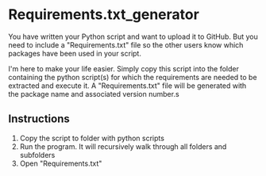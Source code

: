 # Requirements.txt_generator
You have written your Python script and want to upload it to GitHub.
But you need to include a "Requirements.txt" file so the other users know which packages have been used in your script.

I'm here to make your life easier. Simply copy this script into the folder containing the python script(s) for which the requirements are needed to be extracted and execute it. A "Requirements.txt" file will be generated with the package name and associated version number.s

## Instructions
1. Copy the script to folder with python scripts
2. Run the program. It will recursively walk through all folders and subfolders
3. Open "Requirements.txt"